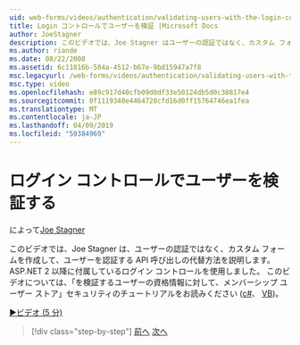 ```yaml
---
uid: web-forms/videos/authentication/validating-users-with-the-login-control
title: Login コントロールでユーザーを検証 |Microsoft Docs
author: JoeStagner
description: このビデオでは、Joe Stagner はユーザーの認証ではなく、カスタム フォームを作成して、認証を使用する API 呼び出しの代替方法について説明しています.
ms.author: riande
ms.date: 08/22/2008
ms.assetid: 6c11816b-504a-4512-b67e-9bd15947a7f8
msc.legacyurl: /web-forms/videos/authentication/validating-users-with-the-login-control
msc.type: video
ms.openlocfilehash: e89c917d40cfb09d0df33e50124db5d0c38817e4
ms.sourcegitcommit: 0f1119340e4464720cfd16d0ff15764746ea1fea
ms.translationtype: MT
ms.contentlocale: ja-JP
ms.lasthandoff: 04/09/2019
ms.locfileid: "59384969"
---
```

# <a name="validating-users-with-the-login-control"></a>ログイン コントロールでユーザーを検証する

によって[Joe Stagner](https://github.com/JoeStagner)

このビデオでは、Joe Stagner は、ユーザーの認証ではなく、カスタム フォームを作成して、ユーザーを認証する API 呼び出しの代替方法を説明します。 ASP.NET 2 以降に付属しているログイン コントロールを使用しました。 このビデオについては、「を検証するユーザーの資格情報に対して、メンバーシップ ユーザー ストア」セキュリティのチュートリアルをお読みください ([c#](../../overview/older-versions-security/membership/validating-user-credentials-against-the-membership-user-store-cs.md)、 [VB](../../overview/older-versions-security/membership/validating-user-credentials-against-the-membership-user-store-vb.md))。

[&#9654;ビデオ (5 分)](https://channel9.msdn.com/Blogs/ASP-NET-Site-Videos/validating-users-with-the-login-control)

> [!div class="step-by-step"]
> [前へ](validating-users-manually.md)
> [次へ](adding-users-to-your-membership-system.md)
